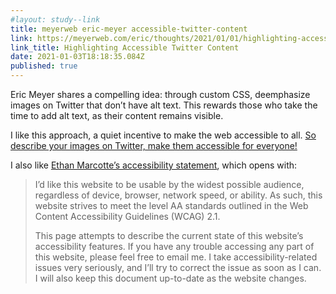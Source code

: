 ```yaml
---
#layout: study--link
title: meyerweb eric-meyer accessible-twitter-content
link: https://meyerweb.com/eric/thoughts/2021/01/01/highlighting-accessible-twitter-content/
link_title: Highlighting Accessible Twitter Content
date: 2021-01-03T18:18:35.084Z
published: true
---
```

Eric Meyer shares a compelling idea: through custom CSS, deemphasize images on Twitter that don’t have alt text. This rewards those who take the time to add alt text, as their content remains visible.

I like this approach, a quiet incentive to make the web accessible to all. [So describe your images on Twitter, make them accessible for everyone!](https://help.twitter.com/en/using-twitter/picture-descriptions)

I also like [Ethan Marcotte’s accessibility statement](https://ethanmarcotte.com/accessibility/), which opens with:

> I’d like this website to be usable by the widest possible audience, regardless of device, browser, network speed, or ability. As such, this website strives to meet the level AA standards outlined in the Web Content Accessibility Guidelines (WCAG) 2.1.
> 
> This page attempts to describe the current state of this website’s accessibility features. If you have any trouble accessing any part of this website, please feel free to email me. I take accessibility-related issues very seriously, and I’ll try to correct the issue as soon as I can. I will also keep this document up-to-date as the website changes.
